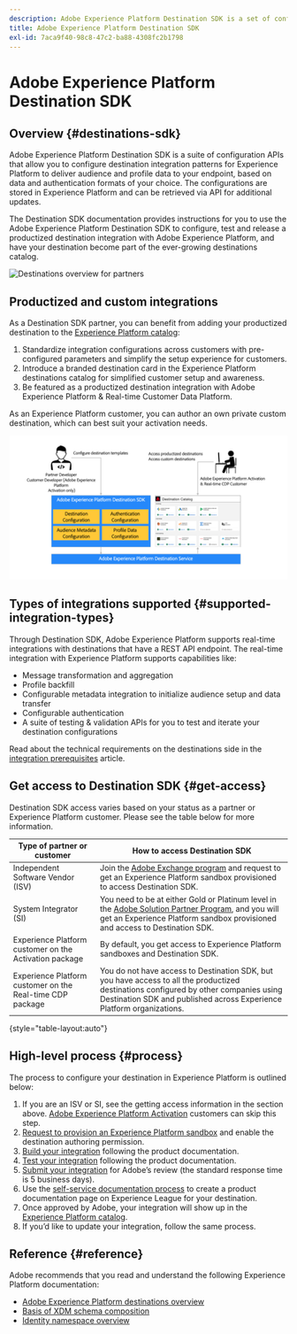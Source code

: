 ```yaml
---
description: Adobe Experience Platform Destination SDK is a set of configuration APIs that allow you to configure destination integration patterns for Experience Platform to deliver audience and profile data to your endpoint, based on data and authentication formats of your choice. The configurations are stored in Experience Platform and can be retrieved via API for additional updates.
title: Adobe Experience Platform Destination SDK
exl-id: 7aca9f40-98c8-47c2-ba88-4308fc2b1798
---
```

# Adobe Experience Platform Destination SDK

## Overview {#destinations-sdk}

Adobe Experience Platform Destination SDK is a suite of configuration APIs that allow you to configure destination integration patterns for Experience Platform to deliver audience and profile data to your endpoint, based on data and authentication formats of your choice. The configurations are stored in Experience Platform and can be retrieved via API for additional updates.

The Destination SDK documentation provides instructions for you to use the Adobe Experience Platform Destination SDK to configure, test and release a productized destination integration with Adobe Experience Platform, and have your destination become part of the ever-growing destinations catalog.

![Destinations overview for partners](./assets/destinations-overview.gif)

## Productized and custom integrations

As a Destination SDK partner, you can benefit from adding your productized destination to the [Experience Platform catalog](/help/destinations/catalog/overview.md):
1. Standardize integration configurations across customers with pre-configured parameters and simplify the setup experience for customers.
2. Introduce a branded destination card in the Experience Platform destinations catalog for simplified customer setup and awareness.
3. Be featured as a productized destination integration with Adobe Experience Platform & Real-time Customer Data Platform.

As an Experience Platform customer, you can author an own private custom destination, which can best suit your activation needs.

![Destination SDK visual diagram](./assets/destination-sdk-visual.png)

<!--

## Types of destinations in Adobe Experience Platform {#types-of-destinations}

In Adobe Experience Platform, we distinguish between two destination types - *connections* and *extensions*. In the user interface, customers can choose between two types of connection destinations, Profile Export destinations and Segment Export destinations. For more details around the difference between the different destination types, read [Destination Types and Categories](https://experienceleague.adobe.com/docs/experience-platform/destinations/destination-types.html?lang=en).

![Destination types](./assets/types-of-destinations.png)

This documentation set provides you with all the necessary information to add your destination to Adobe Experience Platform, as a *connection*, either Profile Export or Segment Export. To set up an extension, visit the [Experience Platform Launch developer portal](https://developer.adobelaunch.com/extensions/).

-->

## Types of integrations supported {#supported-integration-types}

Through Destination SDK, Adobe Experience Platform supports real-time integrations with destinations that have a REST API endpoint. The real-time integration with Experience Platform supports capabilities like:
* Message transformation and aggregation
* Profile backfill
* Configurable metadata integration to initialize audience setup and data transfer
* Configurable authentication
* A suite of testing & validation APIs for you to test and iterate your destination configurations

Read about the technical requirements on the destinations side in the [integration prerequisites](./integration-prerequisites.md) article.


## Get access to Destination SDK {#get-access}

Destination SDK access varies based on your status as a partner or Experience Platform customer. Please see the table below for more information.


|Type of partner or customer | How to access Destination SDK |
---------|----------|
| Independent Software Vendor (ISV) | Join the [Adobe Exchange program](https://partners.adobe.com/exchangeprogram/experiencecloud.html) and request to get an Experience Platform sandbox provisioned to access Destination SDK. |
| System Integrator (SI) | You need to be at either Gold or Platinum level in the [Adobe Solution Partner Program](https://solutionpartners.adobe.com/home.html), and you will get an Experience Platform sandbox provisioned and access to Destination SDK. |
| Experience Platform customer on the Activation package | By default, you get access to Experience Platform sandboxes and Destination SDK. |
| Experience Platform customer on the Real-time CDP package | You do not have access to Destination SDK, but you have access to all the productized destinations configured by other companies using Destination SDK and published across Experience Platform organizations. |

{style="table-layout:auto"}

## High-level process {#process}

The process to configure your destination in Experience Platform is outlined below:

1. If you are an ISV or SI, see the getting access information in the section above. [Adobe Experience Platform Activation](https://helpx.adobe.com/legal/product-descriptions/adobe-experience-platform0.html) customers can skip this step.
2. [Request to provision an Experience Platform sandbox](https://adobeexchangeec.zendesk.com/hc/en-us/articles/360037457812-Adobe-Experience-Platform-Sandbox-Accounts-Access-Adding-Users-and-Support) and enable the destination authoring permission.
3. [Build your integration](./configure-destination-instructions.md) following the product documentation.
4. [Test your integration](./test-destination.md) following the product documentation.
5. [Submit your integration](./destination-publish-api.md) for Adobe’s review (the standard response time is 5 business days).
6. Use the [self-service documentation process](./docs-framework/documentation-instructions.md) to create a product documentation page on Experience League for your destination.
7. Once approved by Adobe, your integration will show up in the [Experience Platform catalog](/help/destinations/catalog/overview.md).
8. If you’d like to update your integration, follow the same process.

## Reference {#reference}

Adobe recommends that you read and understand the following Experience Platform documentation:

* [Adobe Experience Platform destinations overview](https://experienceleague.adobe.com/docs/experience-platform/destinations/home.html?lang=en)
* [Basis of XDM schema composition](https://experienceleague.adobe.com/docs/experience-platform/xdm/schema/composition.html?lang=en)
* [Identity namespace overview](https://experienceleague.adobe.com/docs/experience-platform/identity/namespaces.html?lang=en)
